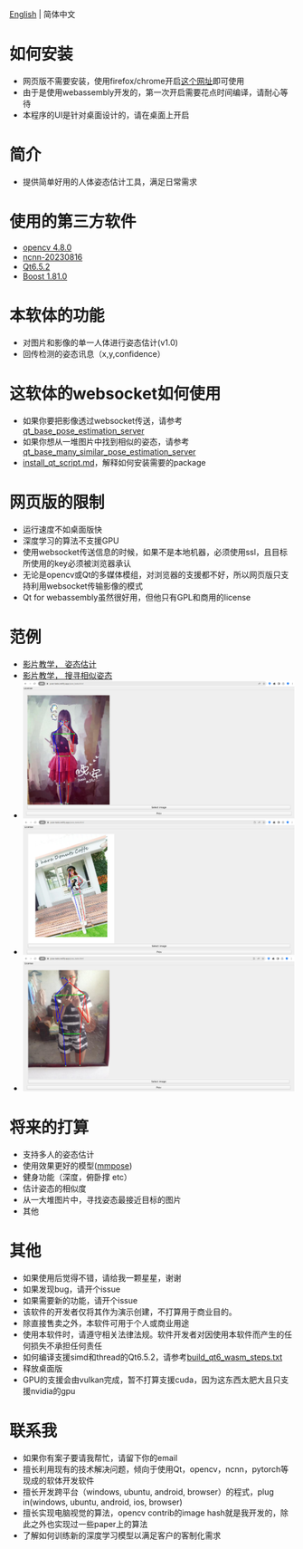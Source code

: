 [English](./readme.md) | 简体中文

# 如何安装

- 网页版不需要安装，使用firefox/chrome开启[这个网址](https://pose-tasks.netlify.app/pose_tasks.html)即可使用
- 由于是使用webassembly开发的，第一次开启需要花点时间编译，请耐心等待
- 本程序的UI是针对桌面设计的，请在桌面上开启

# 简介

- 提供简单好用的人体姿态估计工具，满足日常需求

# 使用的第三方软件

- [opencv 4.8.0](https://github.com/opencv/opencv)
- [ncnn-20230816](https://github.com/Tencent/ncnn)
- [Qt6.5.2](https://www.qt.io/)
- [Boost 1.81.0](https://www.boost.org/)

# 本软体的功能

- 对图片和影像的单一人体进行姿态估计(v1.0)
- 回传检测的姿态讯息（x,y,confidence）

# 这软体的websocket如何使用

- 如果你要把影像透过websocket传送，请参考 [qt_base_pose_estimation_server](../python_tools/simple_server/qt_base_pose_estimation_server.py)
- 如果你想从一堆图片中找到相似的姿态，请参考 [qt_base_many_similar_pose_estimation_server](../python_tools/simple_server/qt_base_many_similar_pose_estimation_server.py)
- [install_qt_script.md](https://github.com/stereomatchingkiss/object_detection_and_alarm/blob/main/install_qt_script.md)，解释如何安装需要的package

# 网页版的限制

- 运行速度不如桌面版快
- 深度学习的算法不支援GPU
- 使用websocket传送信息的时候，如果不是本地机器，必须使用ssl，且目标所使用的key必须被浏览器承认
- 无论是opencv或Qt的多媒体模组，对浏览器的支援都不好，所以网页版只支持利用websocket传输影像的模式
- Qt for webassembly虽然很好用，但他只有GPL和商用的license

# 范例

- [影片教学， 姿态估计](https://www.youtube.com/watch?v=LGUZxGAwyCw)
- [影片教学， 搜寻相似姿态](https://www.youtube.com/watch?v=VJIFm6UnS0I)
- ![范例1](./imgs/00.png)
- ![范例2](./imgs/01.png)
- ![范例3](./imgs/02.png)

# 将来的打算

- 支持多人的姿态估计
- 使用效果更好的模型([mmpose](https://github.com/open-mmlab/mmpose))
- 健身功能（深度，俯卧撑 etc）
- 估计姿态的相似度
- 从一大堆图片中，寻找姿态最接近目标的图片
- 其他

# 其他

- 如果使用后觉得不错，请给我一颗星星，谢谢
- 如果发现bug，请开个issue
- 如果需要新的功能，请开个issue
- 该软件的开发者仅将其作为演示创建，不打算用于商业目的。
- 除直接售卖之外，本软件可用于个人或商业用途
- 使用本软件时，请遵守相关法律法规。软件开发者对因使用本软件而产生的任何损失不承担任何责任
- 如何编译支援simd和thread的Qt6.5.2，请参考[build_qt6_wasm_steps.txt](https://github.com/stereomatchingkiss/object_detection_and_alarm/blob/main/build_qt6_wasm_steps.txt)
- 释放桌面版
- GPU的支援会由vulkan完成，暂不打算支援cuda，因为这东西太肥大且只支援nvidia的gpu

# 联系我

- 如果你有案子要请我帮忙，请留下你的email
- 擅长利用现有的技术解决问题，倾向于使用Qt，opencv，ncnn，pytorch等现成的软体开发软件
- 擅长开发跨平台（windows, ubuntu, android, browser）的程式，plug in(windows, ubuntu, android, ios, browser)
- 擅长实现电脑视觉的算法，opencv contrib的image hash就是我开发的，除此之外也实现过一些paper上的算法
- 了解如何训练新的深度学习模型以满足客户的客制化需求